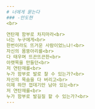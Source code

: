 ```yaml
---
# 너에게 묻는다
### -안도현
<br>

연탄재 함부로 차지마라<br>
너는 누구에게<br>
한번이라도 뜨거운 사람이었느냐!<br>
자신의 몸뚱아리를<br>
다 태우며 뜨끈뜨끈한<br>
아랫목을 만들던<br>
저 연탄재를<br>
누가 함부로 발로 찰 수 있는가?<br>
자신의 목숨을 다 버리고<br>
이제 하얀 껍데기만 남아 있는<br>
저 연탄재를<br>
누가 함부로 발길질 할 수 있는가?<br>
---
```

